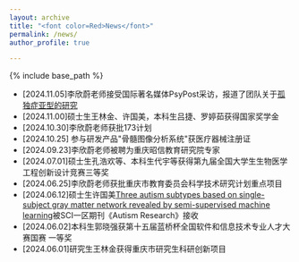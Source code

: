 ```yaml
---
layout: archive
title: "<font color=Red>News</font>"
permalink: /news/
author_profile: true

---
```


{% include base_path %}

- [2024.11.05]李欣蔚老师接受国际著名媒体PsyPost采访，报道了团队关于[孤独症亚型的研究](https://www.psypost.org/machine-learning-algorithm-identifies-three-unique-autism-subtypes-in-males/)
- [2024.11.00]硕士生王林金、许国美，本科生吕捷、罗婷茹获得国家奖学金
- [2024.10.30]李欣蔚老师获批173计划
- [2024.10.25] 参与研发产品"骨髓图像分析系统"获医疗器械注册证
- [2024.09.23]李欣蔚老师被聘为重庆昭信教育研究院专家
- [2024.07.01]硕士生孔浩欢等、本科生代宇等获得第九届全国大学生生物医学工程创新设计竞赛三等奖
- [2024.06.25]李欣蔚老师获批重庆市教育委员会科学技术研究计划重点项目
- [2024.06.12]硕士生许国美[Three autism subtypes based on single-subject gray matter network revealed by semi-supervised machine learning](https://onlinelibrary.wiley.com/doi/10.1002/aur.3183)被SCI一区期刊《Autism Research》接收
- [2024.06.02]本科生郭晓强获第十五届蓝桥杯全国软件和信息技术专业人才大赛国赛 一等奖
- [2024.06.01]研究生王林金获得重庆市研究生科研创新项目

